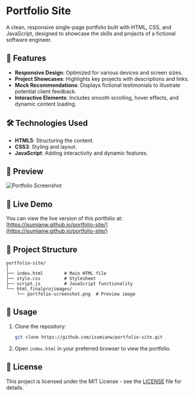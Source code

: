 # Portfolio Site

A clean, responsive single-page portfolio built with HTML, CSS, and JavaScript, designed to showcase the skills and projects of a fictional software engineer.

## 🚀 Features

* **Responsive Design**: Optimized for various devices and screen sizes.
* **Project Showcases**: Highlights key projects with descriptions and links.
* **Mock Recommendations**: Displays fictional testimonials to illustrate potential client feedback.
* **Interactive Elements**: Includes smooth scrolling, hover effects, and dynamic content loading.

## 🛠️ Technologies Used

* **HTML5**: Structuring the content.
* **CSS3**: Styling and layout.
* **JavaScript**: Adding interactivity and dynamic features.

## 📸 Preview

![Portfolio Screenshot](https://github.com/isumianw/portfolio-site/blob/main/html_finalprojimages/website-preview.png)

## 🔗 Live Demo

You can view the live version of this portfolio at: [https://isumianw.github.io/portfolio-site/](https://isumianw.github.io/portfolio-site/)

## 📂 Project Structure

```
portfolio-site/
│
├── index.html        # Main HTML file
├── style.css         # Stylesheet
├── script.js         # JavaScript functionality
└── html_finalprojimages/
    └── portfolio-screenshot.png  # Preview image
```

## 📌 Usage

1. Clone the repository:

   ```bash
   git clone https://github.com/isumianw/portfolio-site.git
   ```

2. Open `index.html` in your preferred browser to view the portfolio.

## 📄 License

This project is licensed under the MIT License - see the [LICENSE](LICENSE) file for details.
